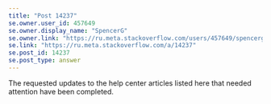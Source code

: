 ```yaml
---
title: "Post 14237"
se.owner.user_id: 457649
se.owner.display_name: "SpencerG"
se.owner.link: "https://ru.meta.stackoverflow.com/users/457649/spencerg"
se.link: "https://ru.meta.stackoverflow.com/a/14237"
se.post_id: 14237
se.post_type: answer
---
```

<p>The requested updates to the help center articles listed here that needed attention have been completed.</p>
